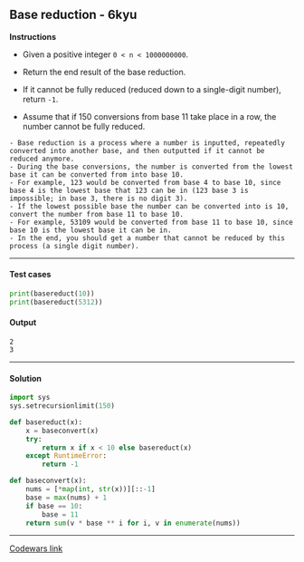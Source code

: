## Base reduction - 6kyu

**Instructions**

- Given a positive integer ```0 < n < 1000000000```.

- Return the end result of the base reduction.

- If it cannot be fully reduced (reduced down to a single-digit number), return `-1`.

- Assume that if 150 conversions from base 11 take place in a row, the number cannot be fully reduced.

```
- Base reduction is a process where a number is inputted, repeatedly converted into another base, and then outputted if it cannot be reduced anymore.
- During the base conversions, the number is converted from the lowest base it can be converted from into base 10.
- For example, 123 would be converted from base 4 to base 10, since base 4 is the lowest base that 123 can be in (123 base 3 is impossible; in base 3, there is no digit 3).
- If the lowest possible base the number can be converted into is 10, convert the number from base 11 to base 10.
- For example, 53109 would be converted from base 11 to base 10, since base 10 is the lowest base it can be in.
- In the end, you should get a number that cannot be reduced by this process (a single digit number).
```

---

#### Test cases

```python
print(basereduct(10))
print(basereduct(5312))
```

#### Output
```
2
3
```

---

#### Solution

```python
import sys
sys.setrecursionlimit(150)

def basereduct(x):
    x = baseconvert(x)
    try:
        return x if x < 10 else basereduct(x)
    except RuntimeError:
        return -1

def baseconvert(x):
    nums = [*map(int, str(x))][::-1]
    base = max(nums) + 1
    if base == 10:
        base = 11
    return sum(v * base ** i for i, v in enumerate(nums))
```

---

[Codewars link](https://www.codewars.com/kata/5840e31f770be1636e0000d3)
